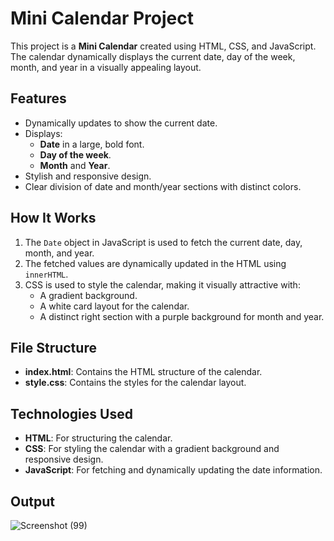# Mini Calendar Project

This project is a **Mini Calendar** created using HTML, CSS, and JavaScript. The calendar dynamically displays the current date, day of the week, month, and year in a visually appealing layout. 

## Features
- Dynamically updates to show the current date.
- Displays:
  - **Date** in a large, bold font.
  - **Day of the week**.
  - **Month** and **Year**.
- Stylish and responsive design.
- Clear division of date and month/year sections with distinct colors.

## How It Works
1. The `Date` object in JavaScript is used to fetch the current date, day, month, and year.
2. The fetched values are dynamically updated in the HTML using `innerHTML`.
3. CSS is used to style the calendar, making it visually attractive with:
   - A gradient background.
   - A white card layout for the calendar.
   - A distinct right section with a purple background for month and year.

## File Structure
- **index.html**: Contains the HTML structure of the calendar.
- **style.css**: Contains the styles for the calendar layout.

## Technologies Used
- **HTML**: For structuring the calendar.
- **CSS**: For styling the calendar with a gradient background and responsive design.
- **JavaScript**: For fetching and dynamically updating the date information.

## Output

![Screenshot (99)](https://github.com/user-attachments/assets/a3774ed7-426a-4134-8806-7900878fe90a)
